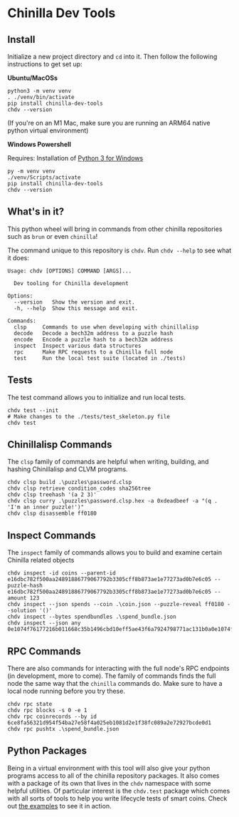 Chinilla Dev Tools
=======

Install
-------

Initialize a new project directory and `cd` into it. Then follow the following instructions to get set up:

**Ubuntu/MacOSs**
```
python3 -m venv venv
. ./venv/bin/activate
pip install chinilla-dev-tools
chdv --version
```
(If you're on an M1 Mac, make sure you are running an ARM64 native python virtual environment)

**Windows Powershell**

Requires: Installation of [Python 3 for Windows](https://www.python.org/downloads/windows/)

```
py -m venv venv
./venv/Scripts/activate
pip install chinilla-dev-tools
chdv --version
```

What's in it?
-------------

This python wheel will bring in commands from other chinilla repositories such as `brun` or even `chinilla`!

The command unique to this repository is `chdv`. Run `chdv --help` to see what it does:

```
Usage: chdv [OPTIONS] COMMAND [ARGS]...

  Dev tooling for Chinilla development

Options:
  --version   Show the version and exit.
  -h, --help  Show this message and exit.

Commands:
  clsp     Commands to use when developing with chinillalisp
  decode   Decode a bech32m address to a puzzle hash
  encode   Encode a puzzle hash to a bech32m address
  inspect  Inspect various data structures
  rpc      Make RPC requests to a Chinilla full node
  test     Run the local test suite (located in ./tests)
```

Tests
----------

The test command allows you to initialize and run local tests.

```
chdv test --init
# Make changes to the ./tests/test_skeleton.py file
chdv test
```

Chinillalisp Commands
-----------------

The `clsp` family of commands are helpful when writing, building, and hashing Chinillalisp and CLVM programs.

```
chdv clsp build .\puzzles\password.clsp
chdv clsp retrieve condition_codes sha256tree
chdv clsp treehash '(a 2 3)'
chdv clsp curry .\puzzles\password.clsp.hex -a 0xdeadbeef -a "(q . 'I'm an inner puzzle!')"
chdv clsp disassemble ff0180
```

Inspect Commands
----------------

The `inspect` family of commands allows you to build and examine certain Chinilla related objects

```
chdv inspect -id coins --parent-id e16dbc782f500aa24891886779067792b3305cff8b873ae1e77273ad0b7e6c05 --puzzle-hash e16dbc782f500aa24891886779067792b3305cff8b873ae1e77273ad0b7e6c05 --amount 123
chdv inspect --json spends --coin .\coin.json --puzzle-reveal ff0180 --solution '()'
chdv inspect --bytes spendbundles .\spend_bundle.json
chdv inspect --json any 0e1074f76177216b011668c35b1496cbd10eff5ae43f6a7924798771ac131b0a0e1074f76177216b011668c35b1496cbd10eff5ae43f6a7924798771ac131b0a0000000000000001ff018080
```

RPC Commands
------------

There are also commands for interacting with the full node's RPC endpoints (in development, more to come).  The family of commands finds the full node the same way that the `chinilla` commands do.  Make sure to have a local node running before you try these.

```
chdv rpc state
chdv rpc blocks -s 0 -e 1
chdv rpc coinrecords --by id 6ce8fa56321d954f54ba27e58f4a025eb1081d2e1f38fc089a2e72927bcde0d1
chdv rpc pushtx .\spend_bundle.json
```

Python Packages
---------------

Being in a virtual environment with this tool will also give your python programs access to all of the chinilla repository packages.
It also comes with a package of its own that lives in the `chdv` namespace with some helpful utilities.  Of particular interest is the `chdv.test` package which comes with all sorts of tools to help you write lifecycle tests of smart coins.  Check out [the examples](https://github.com/Chinilla/chinilla-dev-tools/tree/main/chdv/examples) to see it in action.
